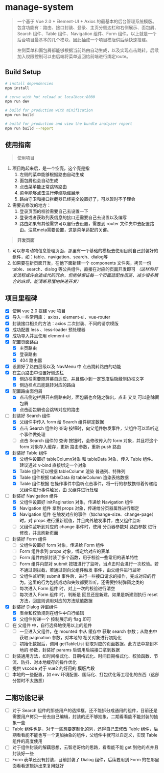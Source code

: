 # manage-system

> 一个基于 Vue 2.0 + Element-UI + Axios 的最基本的后台管理系统模版。包含功能有：路由、接口封装、登录、主页分侧边栏和右侧展示、面包屑、Search 组件、Table 组件、Navigation 组件、Form 组件。以上就是一个后台项目最基本的几个模块，因此抽成一个项目模版供后续快速搭建。 
>
> 左侧菜单和面包屑都能够根据当前路由自动生成，以及实现点击跳转。后续加入权限控制可以由后端将菜单返回给前端进行绑定route。

## Build Setup

``` bash
# install dependencies
npm install

# serve with hot reload at localhost:8080
npm run dev

# build for production with minification
npm run build

# build for production and view the bundle analyzer report
npm run build --report
```

## 使用指南

> 使用项目

1. 项目跑起来后，是一个空壳。这个壳是指
   1. 左侧的菜单能够根据路由自动生成
   2. 面包屑也会自动生成
   3. 点击菜单能正常跳转路由
   4. 菜单能够点击进行伸缩隐藏展示
   5. 路由守卫和接口拦截器已经完全设置好了，可以暂时不予理会
2. 需要去修改的地方：
   1. 登录页面的校验需要自己去设置一下
   2. 登录或者获取列表信息的接口还需要自己去设置以及编写
   3. 路由如果有其他需求可以自行去设置，需要到 router 文件夹中去配置路由。注意meta需要设置，这是菜单适配的关键。

> **开发页面** 

1. 可以参考动物信息管理页面，那里有一个基础的模板去使用目前自己封装好的组件，如：table、navigation、search、dialog等
2. 如果要在新页面开发，在他下面新建一个 components 文件夹，拷贝一份 table、search、dialog 等公共组件，直接在对应的页面开发即可 *（这样的开发流程或许会造成代码冗余，但能够保证每一个页面适配性很高，减少很多耦合的麻烦，能清晰易懂地快速开发）* 

## 项目里程碑

- [x] 使用 vue 2.0 搭建 vue 项目
- [x] 导入一些常用库： axios、element-ui、vue-router
- [x] 封装接口相关的方法：axios 二次封装、不同的请求模版
- [x] 成功配置 less 、less-loader 预处理器
- [x] 成功导入并且使用 element-ui
- [x] 配置页面路由
  - [x] 主页路由
  - [x] 登录路由
  - [x] 404 路由器
- [x] 设置好了路由层级以及 NavMenu 中 点击跳转路由的功能
- [x] 在主页路由中设置好侧边栏
  - [x] 侧边栏需要随屏幕自适应，并且缩小到一定宽度后隐藏侧边栏文字
  - [x] 侧边栏点击能跳转对应的路由
- [x] 配置路由面包屑
  - [x] 点击侧边栏展开右侧路由时，面包屑也会随之弹出，点击 叉叉 可以删除面包屑
  - [x] 点击面包屑也会跳转对应的路由
- [ ] 封装好 Search 组件
  - [x] 父组件中传入 form 给 Search 组件绑定数据
  - [x] 点击 Search 组件的 查询 按钮时，向父组件触发事件，父组件可以监听这个事件做处理
  - [ ] 点击 Search 组件的 查询 按钮时，会修改传入的 form 对象，并且将这个 form 对象存入缓存，更新 路由参数，重新 push 路由
- [x] 封装好 Table 组件
  - [x] 父组件设置好 tableColumn对象 和 tableData 对象，传入 Table 组件。建议通过 v-bind 直接绑定一个对象
  - [x] Table 组件可以根据 tableColumn 渲染 普通列、特殊列
  - [x] Table 组件根据 tableData 和 tableColumn 渲染表格数据
  - [x] Table 组件根据 在操作事件中监听点击事件，将一行的参数携带着传递给父组件进行事件触发，由 父组件进行处理
- [ ] 封装好 Navigation 组件
  - [x] 父组件设置好 initPagination 对象，传递给 Navigation 组件
  - [x] Navigation 组件 拿到 props 对象，传递给分页器属性进行绑定
  - [x] Navigation 组件 在触发对应的事件（如change-size、change-page）时，对 props 进行重新赋值，并且向外触发事件，由父组件监听
  - [ ] 父组件监听到对应的 change 事件时，使用 分页器参数对 路由参数 进行修改，并且刷新页面
- [ ] 封装好 Form 组件
  - [ ] 父组件设置好 form 对象，传递给 Form 组件
  - [ ] Form 组件拿到 props 对象，绑定给对应的表单
  - [ ] Form 组件内部封装了多个函数，用于校验一些常用的表单特性
  - [ ] Form 组件内部对 submit 按钮进行了监听，当点击时会进行一次校验。若不通过则拦截，若通过则向父组件触发 事件，由父组件进行监听
  - [ ] 父组件监听到 submit 事件后，进行一些接口请求的操作，完成对应的行为。这里的行为包括成功和失败都要监听，还需要控制弹窗之类的
  - [ ] 每次进入 Form 组件 时，对上一次的校验进行清空
  - [ ] 每次进入 Form 组件 时，判断是 回显还是新建，如果是新建则执行 reset 方法，回显则调用对应的方法赋值数据
- [x] 封装好 Dialog 弹窗组件
  - [x] 表单和校验规则在组件中自行编辑
  - [x] 父组件传递一个 控制展示的 flag 即可
  
- [ ] 在 父组件 中，自行选择地使用以上的组件
  - [ ] 一旦进入父组件，在 mounted 中从 缓存中 获取 search 参数；从路由中获取 pagination 参数，对本地的 相关对象进行初始化
  - [ ] 初始化数据后，调用 getTableList 获取对应的页面数据。此方法中拿到本地的 参数，封装好 params 后调用后端接口拿到数据
- [ ] 封装通用方法，如时间格式化、日期格式化、时间日期格式化、校验函数、节流、防抖、对本地缓存的操作优化
- [ ] 提供 vscode 对于 vue2 的好用的 模版片段
- [ ] 本地的一些配置，如 env 环境配置、国际化、打包优化等工程化的东西（这部分暂时不太熟悉）

## 二期功能记录

- [ ] 对于 Search 组件的那些用户的选择框，还不能拆分成通用的组件，目前还是需要用户拷贝一份去自己编辑，封装的还不够抽象，二期看看能不能封装的抽象一些
- [ ] Table 组件也是，对于一些想要定制化的列，还得自己去修改 Table 组件，后期看看能不能也写一个更加抽象的组件，父组件中就可以自定义，实现 Table 组件的高度使用
- [ ] 对于组件封装的解藕思想，云智老哥给的思路，看看能不能 get 到他的点并且封装好一些
- [ ] Form 表单还没有封装，目前封装了 Dialog 组件，后续要用到 Form 的在那里面看看逻辑拆出来复用就好
